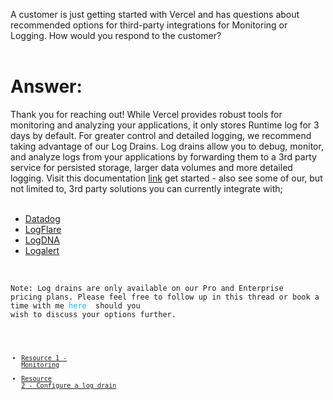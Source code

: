 A customer is just getting started with Vercel and has questions about recommended options for third-party integrations for Monitoring or Logging. How would you respond to the customer?
<br/><br/>
# **Answer:** 
Thank you for reaching out! While Vercel provides robust tools for monitoring and analyzing your applications, it only stores Runtime log for 3 days by default. For greater control and detailed logging, we recommend taking advantage of our Log Drains. Log drains allow you to debug, monitor, and analyze logs from your applications by forwarding them to a 3rd party service for persisted storage, larger data volumes and more detailed logging. Visit this documentation <span style="color: deepskyblue;">[link](https://vercel.com/docs/observability/log-drains/configure-log-drains) </span> get started -  also see some of our, but not limited to, 3rd party solutions you can currently integrate with;
<br/><br/>
- <span style="color: deepskyblue;">[Datadog](https://vercel.com/integrations/datadog) </span>
- <span style="color: deepskyblue;">[LogFlare](https://vercel.com/integrations/logflare) </span>
- <span style="color: deepskyblue;">[LogDNA](https://vercel.com/integrations/logdna-for-all) </span>
- <span style="color: deepskyblue;">[Logalert](https://vercel.com/integrations/logalert) </span>
<br/>

<code>Note: Log drains are only available on our Pro and Enterprise pricing plans. Please feel free to follow up in this thread or book a time with me <span style="color: deepskyblue;">here </span> should you wish to discuss your options further.<code/><br/><br/>
- <span style="color:deepskyblue;">[Resource 1 - Monitoring](https://vercel.com/docs/observability/monitoring)</span>
- <span style="color:deepskyblue;">[Resource 2 - Configure a log drain](https://vercel.com/docs/observability/log-drains#configure-a-log-drain)</span>


